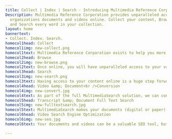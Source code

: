 ```yaml
---
title: Collect | Index | Search - Introducing Multimedia Reference Corporation
Description: Multimedia Reference Corporation provides unparalleled access to your
  organizations documents and videos online. Collect your content, Browse using metadata,
  and Search every word in your collection.
layout: home
bannertext:
- Collect. Index. Search.
homecol1head: Collect
homecol1img: new-collect.png
homecol1text: Multimedia Reference Corporation exists to help you more easily access your important information. Whether you have boxes of paper documents and analog videos or digital documents and media, we'll help you collect it into a fully searchable online collection. Read more about <a href="/services/video-document-conversion/">Video &amp; Document Conversion</a>.
homecol2head: Browse
homecol2img: new-browse.png
homecol2text: Once online, you will have unparalleled access to your valuable content. With the  addition of metadata––information about your documents or videos––your content is completely browsable. Think of the old card catalogues, updated for the 21st century.
homecol3head: Search
homecol3img: new-search.png
homecol3text: Having access to your content online is a huge step forward, but that's only the beginning. We index every word of your documents and video transcripts. You can search for words or phrases, or combine full text search with metadata search to find exactly what you're looking for every time. Read more about <a href="/services/search/">Transcript &amp; Full Document Search</a>.
homecol4head: Video &amp; Document<br />Conversion
homecol4img: new-convert.jpg
homecol4text: As part of the full MultimediaSearch solution, we can convert your paper documents and old videos in any format--reel, VHS, DVD, etc.--into digital files, complete with transcripts, and incorporated into your own online library.
homecol5head: Transcript &amp; Document Full Text Search
homecol5img: new-fulltextsearch.jpg
homecol5text: MultimediaSearch makes your documents (digital or paper) and video transcripts (automatically created or professionally generated) infinitely more valuable by indexing every word for full search capabilities.
homecol6head: Video Search Engine Optimization
homecol6img: new-seo.jpg
homecol6text: Your documents and videos can be a valuable SEO tool, but if their text is not fully indexed and if they're hosted offsite, you're not getting that value. MultimediaSearch ensures that web traffic generated by your docs and videos comes to your site and stays there!

---
```

